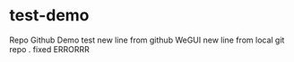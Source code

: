 # test-demo
Repo Github Demo test 
new line from github WeGUI
new line from local git repo .
fixed ERRORRR
